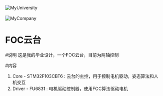 ![MyUniversity](http://www.cuit.edu.cn/Images/logo.png)<br><br>
![MyCompany](http://www.fortiortech.com/zh-cn/images/a_02.gif)

FOC云台
=======

#说明
这是我的毕业设计，一个FOC云台，目前为两轴控制

#内容
1. Core - STM32F103CBT6 : 云台的主控，用于控制电机驱动，姿态算法和人机交互
2. Driver - FU6831 : 电机驱动控制器，使用FOC算法驱动电机
